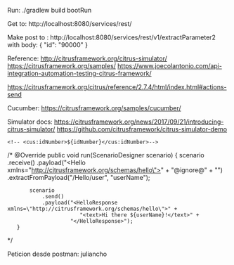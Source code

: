 Run:
./gradlew build bootRun

Get to: http://localhost:8080/services/rest/

Make post to :
http://localhost:8080/services/rest/v1/extractParameter2
with body:
{
	"id": "90000"
}

Reference:
http://citrusframework.org/citrus-simulator/
https://citrusframework.org/samples/
https://www.joecolantonio.com/api-integration-automation-testing-citrus-framework/

https://citrusframework.org/citrus/reference/2.7.4/html/index.html#actions-send

Cucumber:
https://citrusframework.org/samples/cucumber/

Simulator docs:
https://citrusframework.org/news/2017/09/21/introducing-citrus-simulator/
https://github.com/citrusframework/citrus-simulator-demo

    <!-- <cus:idNumber>${idNumber}</cus:idNumber>-->
    
    
   /*
    @Override
       public void run(ScenarioDesigner scenario) {
           scenario
               .receive()
               .payload("<Hello xmlns=\"http://citrusframework.org/schemas/hello\">" +
                           "<user>@ignore@</user>" +
                        "</Hello>")
               .extractFromPayload("/Hello/user", "userName");
   
           scenario
               .send()
               .payload("<HelloResponse xmlns=\"http://citrusframework.org/schemas/hello\">" +
                           "<text>Hi there ${userName}!</text>" +
                        "</HelloResponse>");
       }
   */
   
   Peticion desde postman: <Hello>
                                 <user>juliancho</user>
                           </Hello>
    
 
